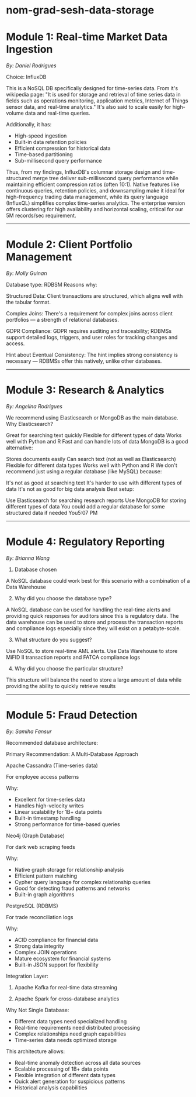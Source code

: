 # nom-grad-sesh-data-storage

# Module 1: Real-time Market Data Ingestion
*By: Daniel Rodrigues*

Choice: InfluxDB

This is a NoSQL DB specifically designed for time-series data. From it's wikipedia page: "It is used for storage and retrieval of time series data in fields such as operations monitoring, application metrics, Internet of Things sensor data, and real-time analytics." It's also said to scale easily for high-volume data and real-time queries.

Additionally, it has:
- High-speed ingestion
- Built-in data retention policies
- Efficient compression for historical data
- Time-based partitioning
- Sub-millisecond query performance

Thus, from my findings, InfluxDB's columnar storage design and time-structured merge tree deliver sub-millisecond query performance while maintaining efficient compression ratios (often 10:1). Native features like continuous queries, retention policies, and downsampling make it ideal for high-frequency trading data management, while its query language (InfluxQL) simplifies complex time-series analytics. The enterprise version offers clustering for high availability and horizontal scaling, critical for our 5M records/sec requirement.

---

# Module 2: Client Portfolio Management
*By: Molly Guinan*

Database type: RDBSM
Reasons why:

Structured Data:
Client transactions are structured, which aligns well with the tabular format.

Complex Joins:
There's a requirement for complex joins across client portfolios — a strength of relational databases.

GDPR Compliance:
GDPR requires auditing and traceability; RDBMSs support detailed logs, triggers, and user roles for tracking changes and access.

Hint about Eventual Consistency:
The hint implies strong consistency is necessary — RDBMSs offer this natively, unlike other databases.

---

# Module 3: Research & Analytics
*By: Angelina Rodrigues*

We recommend using Elasticsearch or MongoDB as the main database.
Why Elasticsearch?

Great for searching text quickly
Flexible for different types of data
Works well with Python and R
Fast and can handle lots of data
MongoDB is a good alternative:

Stores documents easily
Can search text (not as well as Elasticsearch)
Flexible for different data types
Works well with Python and R
We don't recommend just using a regular database (like MySQL) because:

It's not as good at searching text
It's harder to use with different types of data
It's not as good for big data analysis
Best setup:

Use Elasticsearch for searching research reports
Use MongoDB for storing different types of data
You could add a regular database for some structured data if needed
You5:07 PM

---

# Module 4: Regulatory Reporting
*By: Brianna Wang*

1. Database chosen

A NoSQL database could work best for this scenario with a combination of a Data Warehouse

2. Why did you choose the database type?

A NoSQL database can be used for handling the real-time alerts and providing quick responses for auditors since this is regulatory data. The data warehouse can be used to store and process the transaction reports and compliance logs especially since they will exist on a petabyte-scale.

3. What structure do you suggest?

Use NoSQL to store real-time AML alerts. Use Data Warehouse to store MiFID II transaction reports and FATCA compliance logs

4. Why did you choose the particular structure?

This structure will balance the need to store a large amount of data while providing the ability to quickly retrieve results

---

# Module 5: Fraud Detection
*By: Samiha Fansur*

Recommended database architecture:

Primary Recommendation: A Multi-Database Approach

Apache Cassandra (Time-series data)

For employee access patterns

Why:

- Excellent for time-series data
- Handles high-velocity writes
- Linear scalability for 1B+ data points
- Built-in timestamp handling
- Strong performance for time-based queries

Neo4j (Graph Database)

For dark web scraping feeds

Why:
- Native graph storage for relationship analysis
- Efficient pattern matching
- Cypher query language for complex relationship queries
- Good for detecting fraud patterns and networks
- Built-in graph algorithms

PostgreSQL (RDBMS)

For trade reconciliation logs

Why:

- ACID compliance for financial data
- Strong data integrity
- Complex JOIN operations
- Mature ecosystem for financial systems
- Built-in JSON support for flexibility

Integration Layer:

1. Apache Kafka for real-time data streaming

2. Apache Spark for cross-database analytics

Why Not Single Database:

- Different data types need specialized handling
- Real-time requirements need distributed processing
- Complex relationships need graph capabilities
- Time-series data needs optimized storage

This architecture allows:

- Real-time anomaly detection across all data sources
- Scalable processing of 1B+ data points
- Flexible integration of different data types
- Quick alert generation for suspicious patterns
- Historical analysis capabilities

